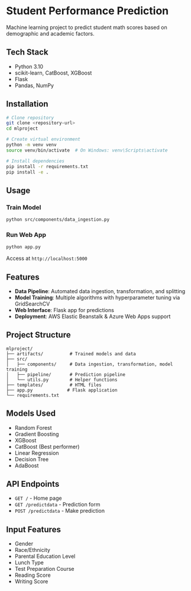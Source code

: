 # Student Performance Prediction

Machine learning project to predict student math scores based on demographic and academic factors.

## Tech Stack

- Python 3.10
- scikit-learn, CatBoost, XGBoost
- Flask
- Pandas, NumPy

## Installation

```bash
# Clone repository
git clone <repository-url>
cd mlproject

# Create virtual environment
python -m venv venv
source venv/bin/activate  # On Windows: venv\Scripts\activate

# Install dependencies
pip install -r requirements.txt
pip install -e .
```

## Usage

### Train Model
```bash
python src/components/data_ingestion.py
```

### Run Web App
```bash
python app.py
```
Access at `http://localhost:5000`

## Features

- **Data Pipeline**: Automated data ingestion, transformation, and splitting
- **Model Training**: Multiple algorithms with hyperparameter tuning via GridSearchCV
- **Web Interface**: Flask app for predictions
- **Deployment**: AWS Elastic Beanstalk & Azure Web Apps support

## Project Structure

```
mlproject/
├── artifacts/          # Trained models and data
├── src/
│   ├── components/     # Data ingestion, transformation, model training
│   ├── pipeline/       # Prediction pipeline
│   └── utils.py        # Helper functions
├── templates/          # HTML files
├── app.py             # Flask application
└── requirements.txt
```

## Models Used

- Random Forest
- Gradient Boosting
- XGBoost
- CatBoost (Best performer)
- Linear Regression
- Decision Tree
- AdaBoost

## API Endpoints

- `GET /` - Home page
- `GET /predictdata` - Prediction form
- `POST /predictdata` - Make prediction

## Input Features

- Gender
- Race/Ethnicity
- Parental Education Level
- Lunch Type
- Test Preparation Course
- Reading Score
- Writing Score